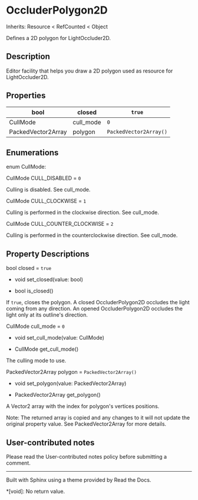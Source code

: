 # OccluderPolygon2D

Inherits: Resource < RefCounted < Object

Defines a 2D polygon for LightOccluder2D.

## Description

Editor facility that helps you draw a 2D polygon used as resource for
LightOccluder2D.

## Properties

bool | closed | `true`  
---|---|---  
CullMode | cull_mode | `0`  
PackedVector2Array | polygon | `PackedVector2Array()`  
  
## Enumerations

enum CullMode:

CullMode CULL_DISABLED = `0`

Culling is disabled. See cull_mode.

CullMode CULL_CLOCKWISE = `1`

Culling is performed in the clockwise direction. See cull_mode.

CullMode CULL_COUNTER_CLOCKWISE = `2`

Culling is performed in the counterclockwise direction. See cull_mode.

## Property Descriptions

bool closed = `true`

  * void set_closed(value: bool)

  * bool is_closed()

If `true`, closes the polygon. A closed OccluderPolygon2D occludes the light
coming from any direction. An opened OccluderPolygon2D occludes the light only
at its outline's direction.

CullMode cull_mode = `0`

  * void set_cull_mode(value: CullMode)

  * CullMode get_cull_mode()

The culling mode to use.

PackedVector2Array polygon = `PackedVector2Array()`

  * void set_polygon(value: PackedVector2Array)

  * PackedVector2Array get_polygon()

A Vector2 array with the index for polygon's vertices positions.

Note: The returned array is copied and any changes to it will not update the
original property value. See PackedVector2Array for more details.

## User-contributed notes

Please read the User-contributed notes policy before submitting a comment.

* * *

Built with Sphinx using a theme provided by Read the Docs.

  *[void]: No return value.

